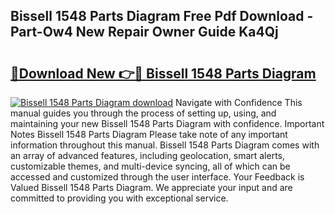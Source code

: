## Bissell 1548 Parts Diagram Free Pdf Download - Part-Ow4 New Repair Owner Guide Ka4Qj

# <h2><a href="http://dfs0yua.blite.top/?on=Bissell+1548+Parts+Diagram">🔗Download New 👉🔴 Bissell 1548 Parts Diagram</a></h2>

[![Bissell 1548 Parts Diagram download](https://i.imgur.com/lujVjoI.png)](http://dfs0yua.blite.top/?on=Bissell+1548+Parts+Diagram)
Navigate with Confidence This manual guides you through the process of setting up, using, and maintaining your new Bissell 1548 Parts Diagram with confidence. Important Notes Bissell 1548 Parts Diagram Please take note of any important information throughout this manual. Bissell 1548 Parts Diagram comes with an array of advanced features, including geolocation, smart alerts, customizable themes, and multi-device syncing, all of which can be accessed and customized through the user interface. Your Feedback is Valued Bissell 1548 Parts Diagram. We appreciate your input and are committed to providing you with exceptional service.

